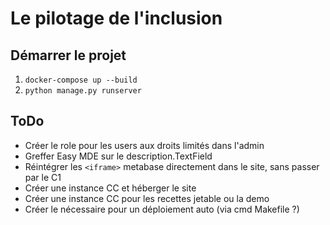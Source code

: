 # Le pilotage de l'inclusion

## Démarrer le projet

1. `docker-compose up --build`
2. `python manage.py runserver`

## ToDo

- Créer le role pour les users aux droits limités dans l'admin
- Greffer Easy MDE sur le description.TextField
- Réintégrer les `<iframe>` metabase directement dans le site, sans passer par le C1
- Créer une instance CC et héberger le site
- Créer une instance CC pour les recettes jetable ou la demo
- Créer le nécessaire pour un déploiement auto (via cmd Makefile ?)
